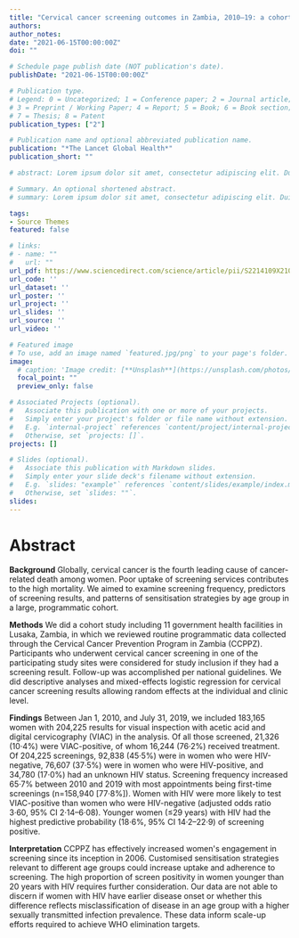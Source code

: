 ```yaml
---
title: "Cervical cancer screening outcomes in Zambia, 2010–19: a cohort study"
authors:
author_notes:
date: "2021-06-15T00:00:00Z"
doi: ""

# Schedule page publish date (NOT publication's date).
publishDate: "2021-06-15T00:00:00Z"

# Publication type.
# Legend: 0 = Uncategorized; 1 = Conference paper; 2 = Journal article;
# 3 = Preprint / Working Paper; 4 = Report; 5 = Book; 6 = Book section;
# 7 = Thesis; 8 = Patent
publication_types: ["2"]

# Publication name and optional abbreviated publication name.
publication: "*The Lancet Global Health*"
publication_short: ""

# abstract: Lorem ipsum dolor sit amet, consectetur adipiscing elit. Duis posuere tellus ac convallis placerat. Proin tincidunt magna sed ex sollicitudin condimentum. Sed ac faucibus dolor, scelerisque sollicitudin nisi. Cras purus urna, suscipit quis sapien eu, pulvinar tempor diam. Quisque risus orci, mollis id ante sit amet, gravida egestas nisl. Sed ac tempus magna. Proin in dui enim. Donec condimentum, sem id dapibus fringilla, tellus enim condimentum arcu, nec volutpat est felis vel metus. Vestibulum sit amet erat at nulla eleifend gravida.

# Summary. An optional shortened abstract.
# summary: Lorem ipsum dolor sit amet, consectetur adipiscing elit. Duis posuere tellus ac convallis placerat. Proin tincidunt magna sed ex sollicitudin condimentum.

tags:
- Source Themes
featured: false

# links:
# - name: ""
#   url: ""
url_pdf: https://www.sciencedirect.com/science/article/pii/S2214109X21000620
url_code: ''
url_dataset: ''
url_poster: ''
url_project: ''
url_slides: ''
url_source: ''
url_video: ''

# Featured image
# To use, add an image named `featured.jpg/png` to your page's folder. 
image:
  # caption: 'Image credit: [**Unsplash**](https://unsplash.com/photos/jdD8gXaTZsc)'
  focal_point: ""
  preview_only: false

# Associated Projects (optional).
#   Associate this publication with one or more of your projects.
#   Simply enter your project's folder or file name without extension.
#   E.g. `internal-project` references `content/project/internal-project/index.md`.
#   Otherwise, set `projects: []`.
projects: []

# Slides (optional).
#   Associate this publication with Markdown slides.
#   Simply enter your slide deck's filename without extension.
#   E.g. `slides: "example"` references `content/slides/example/index.md`.
#   Otherwise, set `slides: ""`.
slides:
---
```


# Abstract

**Background** Globally, cervical cancer is the fourth leading cause of cancer-related death among women. Poor uptake of screening services contributes to the high mortality. We aimed to examine screening frequency, predictors of screening results, and patterns of sensitisation strategies by age group in a large, programmatic cohort.

**Methods** We did a cohort study including 11 government health facilities in Lusaka, Zambia, in which we reviewed routine programmatic data collected through the Cervical Cancer Prevention Program in Zambia (CCPPZ). Participants who underwent cervical cancer screening in one of the participating study sites were considered for study inclusion if they had a screening result. Follow-up was accomplished per national guidelines. We did descriptive analyses and mixed-effects logistic regression for cervical cancer screening results allowing random effects at the individual and clinic level.

**Findings** Between Jan 1, 2010, and July 31, 2019, we included 183,165 women with 204,225 results for visual inspection with acetic acid and digital cervicography (VIAC) in the analysis. Of all those screened, 21,326 (10·4%) were VIAC-positive, of whom 16,244 (76·2%) received treatment. Of 204,225 screenings, 92,838 (45·5%) were in women who were HIV-negative, 76,607 (37·5%) were in women who were HIV-positive, and 34,780 (17·0%) had an unknown HIV status. Screening frequency increased 65·7% between 2010 and 2019 with most appointments being first-time screenings (n=158,940 [77·8%]). Women with HIV were more likely to test VIAC-positive than women who were HIV-negative (adjusted odds ratio 3·60, 95% CI 2·14–6·08). Younger women (≤29 years) with HIV had the highest predictive probability (18·6%, 95% CI 14·2–22·9) of screening positive.

**Interpretation** CCPPZ has effectively increased women's engagement in screening since its inception in 2006. Customised sensitisation strategies relevant to different age groups could increase uptake and adherence to screening. The high proportion of screen positivity in women younger than 20 years with HIV requires further consideration. Our data are not able to discern if women with HIV have earlier disease onset or whether this difference reflects misclassification of disease in an age group with a higher sexually transmitted infection prevalence. These data inform scale-up efforts required to achieve WHO elimination targets.